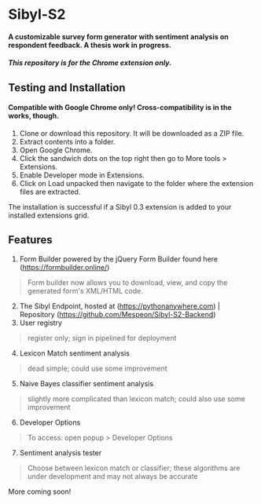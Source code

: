# Sibyl-S2
#### A customizable survey form generator with sentiment analysis on respondent feedback. A thesis work in progress.
##### This repository is for the Chrome extension only.
## Testing and Installation
#### Compatible with Google Chrome only! Cross-compatibility is in the works, though.
1. Clone or download this repository. It will be downloaded as a ZIP file.
2. Extract contents into a folder.
3. Open Google Chrome.
4. Click the sandwich dots on the top right then go to More tools > Extensions.
5. Enable Developer mode in Extensions.
6. Click on Load unpacked then navigate to the folder where the extension files are extracted.

The installation is successful if a Sibyl 0.3 extension is added to your installed extensions grid.

## Features
1. Form Builder powered by the jQuery Form Builder found here (https://formbuilder.online/)
> Form builder now allows you to download, view, and copy the generated form's XML/HTML code.
2. The Sibyl Endpoint, hosted at (https://pythonanywhere.com) | Repository (https://github.com/Mespeon/Sibyl-S2-Backend)
3. User registry
>  register only; sign in pipelined for deployment
4. Lexicon Match sentiment analysis
>  dead simple; could use some improvement
5. Naive Bayes classifier sentiment analysis
> slightly more complicated than lexicon match; could also use some improvement
6. Developer Options
>  To access: open popup \> Developer Options
7. Sentiment analysis tester
> Choose between lexicon match or classifier; these algorithms are under development and may not always be accurate

More coming soon!
